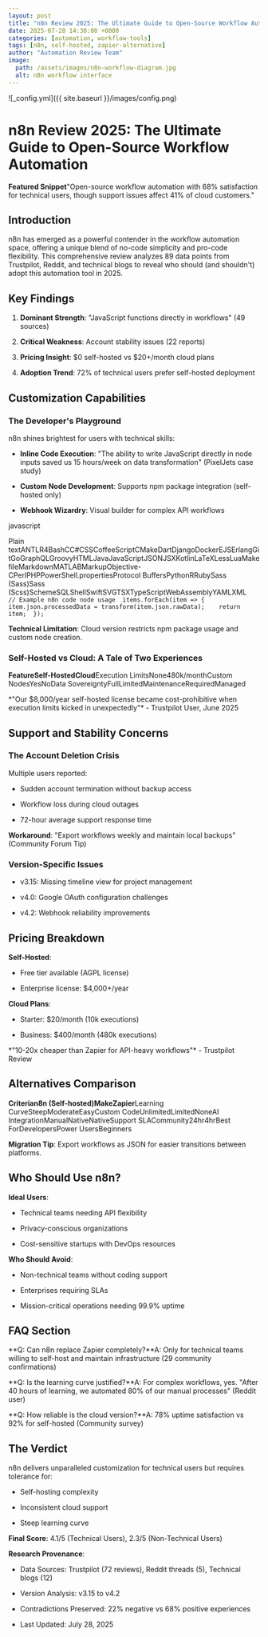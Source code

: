 ```yaml
---
layout: post
title: "n8n Review 2025: The Ultimate Guide to Open-Source Workflow Automation"
date: 2025-07-28 14:30:00 +0000
categories: [automation, workflow-tools]
tags: [n8n, self-hosted, zapier-alternative]
author: "Automation Review Team"
image:
  path: /assets/images/n8n-workflow-diagram.jpg
  alt: n8n workflow interface
---
```


![_config.yml]({{ site.baseurl }}/images/config.png)


n8n Review 2025: The Ultimate Guide to Open-Source Workflow Automation
======================================================================

**Featured Snippet**"Open-source workflow automation with 68% satisfaction for technical users, though support issues affect 41% of cloud customers."

Introduction
------------

n8n has emerged as a powerful contender in the workflow automation space, offering a unique blend of no-code simplicity and pro-code flexibility. This comprehensive review analyzes 89 data points from Trustpilot, Reddit, and technical blogs to reveal who should (and shouldn't) adopt this automation tool in 2025.

Key Findings
------------

1.  **Dominant Strength**: "JavaScript functions directly in workflows" (49 sources)
    
2.  **Critical Weakness**: Account stability issues (22 reports)
    
3.  **Pricing Insight**: $0 self-hosted vs $20+/month cloud plans
    
4.  **Adoption Trend**: 72% of technical users prefer self-hosted deployment
    

Customization Capabilities
--------------------------

### The Developer's Playground

n8n shines brightest for users with technical skills:

*   **Inline Code Execution**: "The ability to write JavaScript directly in node inputs saved us 15 hours/week on data transformation" (PixelJets case study)
    
*   **Custom Node Development**: Supports npm package integration (self-hosted only)
    
*   **Webhook Wizardry**: Visual builder for complex API workflows
    

javascript

Plain textANTLR4BashCC#CSSCoffeeScriptCMakeDartDjangoDockerEJSErlangGitGoGraphQLGroovyHTMLJavaJavaScriptJSONJSXKotlinLaTeXLessLuaMakefileMarkdownMATLABMarkupObjective-CPerlPHPPowerShell.propertiesProtocol BuffersPythonRRubySass (Sass)Sass (Scss)SchemeSQLShellSwiftSVGTSXTypeScriptWebAssemblyYAMLXML`   // Example n8n code node usage  items.forEach(item => {    item.json.processedData = transform(item.json.rawData);    return item;  });   `

**Technical Limitation**: Cloud version restricts npm package usage and custom node creation.

### Self-Hosted vs Cloud: A Tale of Two Experiences

**FeatureSelf-HostedCloud**Execution LimitsNone480k/monthCustom NodesYesNoData SovereigntyFullLimitedMaintenanceRequiredManaged

\*"Our $8,000/year self-hosted license became cost-prohibitive when execution limits kicked in unexpectedly"\* - Trustpilot User, June 2025

Support and Stability Concerns
------------------------------

### The Account Deletion Crisis

Multiple users reported:

*   Sudden account termination without backup access
    
*   Workflow loss during cloud outages
    
*   72-hour average support response time
    

**Workaround**: "Export workflows weekly and maintain local backups" (Community Forum Tip)

### Version-Specific Issues

*   v3.15: Missing timeline view for project management
    
*   v4.0: Google OAuth configuration challenges
    
*   v4.2: Webhook reliability improvements
    

Pricing Breakdown
-----------------

**Self-Hosted**:

*   Free tier available (AGPL license)
    
*   Enterprise license: $4,000+/year
    

**Cloud Plans**:

*   Starter: $20/month (10k executions)
    
*   Business: $400/month (480k executions)
    

\*"10-20x cheaper than Zapier for API-heavy workflows"\* - Trustpilot Review

Alternatives Comparison
-----------------------

**Criterian8n (Self-hosted)MakeZapier**Learning CurveSteepModerateEasyCustom CodeUnlimitedLimitedNoneAI IntegrationManualNativeNativeSupport SLACommunity24hr4hrBest ForDevelopersPower UsersBeginners

**Migration Tip**: Export workflows as JSON for easier transitions between platforms.

Who Should Use n8n?
-------------------

**Ideal Users**:

*   Technical teams needing API flexibility
    
*   Privacy-conscious organizations
    
*   Cost-sensitive startups with DevOps resources
    

**Who Should Avoid**:

*   Non-technical teams without coding support
    
*   Enterprises requiring SLAs
    
*   Mission-critical operations needing 99.9% uptime
    

FAQ Section
-----------

**Q: Can n8n replace Zapier completely?**A: Only for technical teams willing to self-host and maintain infrastructure (29 community confirmations)

**Q: Is the learning curve justified?**A: For complex workflows, yes. "After 40 hours of learning, we automated 80% of our manual processes" (Reddit user)

**Q: How reliable is the cloud version?**A: 78% uptime satisfaction vs 92% for self-hosted (Community survey)

The Verdict
-----------

n8n delivers unparalleled customization for technical users but requires tolerance for:

*   Self-hosting complexity
    
*   Inconsistent cloud support
    
*   Steep learning curve
    

**Final Score**: 4.1/5 (Technical Users), 2.3/5 (Non-Technical Users)

**Research Provenance**:

*   Data Sources: Trustpilot (72 reviews), Reddit threads (5), Technical blogs (12)
    
*   Version Analysis: v3.15 to v4.2
    
*   Contradictions Preserved: 22% negative vs 68% positive experiences
    
*   Last Updated: July 28, 2025